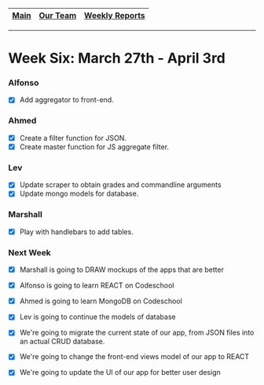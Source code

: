 [Main](../../master/README.md) | [Our Team](../../master/our_team/README.md) | [Weekly Reports](../weekly_reports)
------------ | ------------- | -------------
---
# Week Six: March 27th - April 3rd

### Alfonso

- [X] Add aggregator to front-end.

### Ahmed

- [X] Create a filter function for JSON.
- [X] Create master function for JS aggregate filter.

### Lev

- [x] Update scraper to obtain grades and commandline arguments
- [x] Update mongo models for database.

### Marshall

- [X] Play with handlebars to add tables.

### Next Week

- [X] Marshall is going to DRAW mockups of the apps that are better
- [X] Alfonso is going to learn REACT on Codeschool
- [X] Ahmed is going to learn MongoDB on Codeschool
- [X] Lev is going to continue the models of database
- [X] We're going to migrate the current state of our app, from JSON files into an actual CRUD database.
- [X] We're going to change the front-end views model of our app to REACT
- [X] We're going to update the UI of our app for better user design


